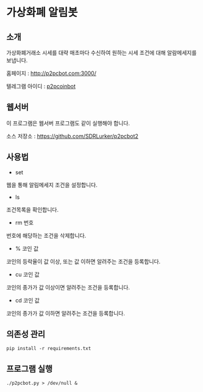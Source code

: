 # 가상화폐 알림봇

## 소개

가상화폐거래소 시세를 대략 매초마다 수신하여 원하는 시세 조건에 대해 알람메세지를 보냅니다.

홈페이지 : http://p2pcbot.com:3000/

텔레그램 아이디 : [p2pcoinbot](https://telegram.me/p2pcbot)

## 웹서버

이 프로그램은 웹서버 프로그램도 같이 실행해야 합니다.

소스 저장소 : https://github.com/SDRLurker/p2pcbot2

## 사용법

* set

웹을 통해 알림메세지 조건을 설정합니다.

* ls

조건목록을 확인합니다.

* rm 번호

번호에 해당하는 조건을 삭제합니다.


* % 코인 값

코인의 등락율이 값 이상, 또는 값 이하면 알려주는 조건을 등록합니다.

* cu 코인 값

코인의 종가가 값 이상이면 알려주는 조건을 등록합니다.

* cd 코인 값

코인의 종가가 값 이하면 알려주는 조건을 등록합니다.

## 의존성 관리

```shell
pip install -r requirements.txt
```

## 프로그램 실행

```shell
./p2pcbot.py > /dev/null &
```
